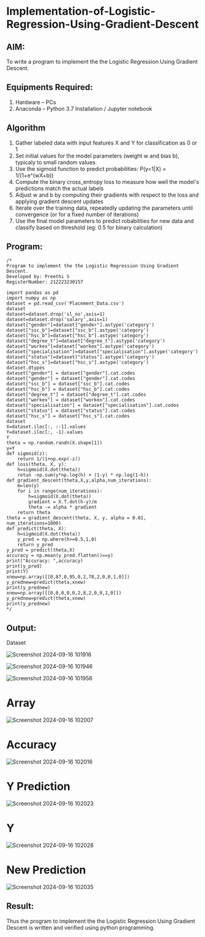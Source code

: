 # Implementation-of-Logistic-Regression-Using-Gradient-Descent

## AIM:
To write a program to implement the the Logistic Regression Using Gradient Descent.

## Equipments Required:
1. Hardware – PCs
2. Anaconda – Python 3.7 Installation / Jupyter notebook

## Algorithm
1. Gather labeled data with input features X and Y for classification as 0 or 1
2. Set initial values for the model parameters (weight w and bias b), typicaly to small random values.
3. Use the sigmoid function to predict probabilities:
   P(y=1|X) = 1/(1+e^(wX+b))
4. Compute the binary cross_entropy loss to measure how well the model's predictions match the actual labels
5. Adjust w and b by computing their gradients with respect to the loss and applying gradient descent updates
6. Iterate over the training data, repeatedly updating the parameters until convergence (or for a fixed number of iterations)
7. Use the final model parameters to predict robabilities for new data and classify based on threshold (eg: 0.5 for binary calculation)
   
## Program:
```
/*
Program to implement the the Logistic Regression Using Gradient Descent.
Developed by: Preethi S
RegisterNumber: 212223230157

import pandas as pd
import numpy as np
dataset = pd.read_csv('Placement_Data.csv')
dataset
dataset=dataset.drop('sl_no',axis=1)
dataset=dataset.drop('salary',axis=1)
dataset["gender"]=dataset["gender"].astype('category')
dataset["ssc_b"]=dataset["ssc_b"].astype('category')
dataset["hsc_b"]=dataset["hsc_b"].astype('category')
dataset["degree_t"]=dataset["degree_t"].astype('category')
dataset["workex"]=dataset["workex"].astype('category')
dataset["specialisation"]=dataset["specialisation"].astype('category')
dataset["status"]=dataset["status"].astype('category')
dataset["hsc_s"]=dataset["hsc_s"].astype('category')
dataset.dtypes
dataset["gender"] = dataset["gender"].cat.codes
dataset["gender"] = dataset["gender"].cat.codes
dataset["ssc_b"] = dataset["ssc_b"].cat.codes
dataset["hsc_b"] = dataset["hsc_b"].cat.codes
dataset["degree_t"] = dataset["degree_t"].cat.codes
dataset["workex"] = dataset["workex"].cat.codes
dataset["specialisation"] = dataset["specialisation"].cat.codes
dataset["status"] = dataset["status"].cat.codes
dataset["hsc_s"] = dataset["hsc_s"].cat.codes
dataset
X=dataset.iloc[:, :-1].values
Y=dataset.iloc[:, -1].values
Y
theta = np.random.randn(X.shape[1])
y=Y
def sigmoid(z):
    return 1/(1+np.exp(-z))
def loss(theta, X, y):
    h=sigmoid(X.dot(theta))
    retun -np.sum(y*np.log(h) + (1-y) * np.log(1-h))
def gradient_descent(theta,X,y,alpha,num_iterations):
    m=len(y)
    for i in range(num_iterations):
        h=sigmoid(X.dot(theta))
        gradient = X.T.dot(h-y)/m
        theta -= alpha * gradient
    return theta
theta = gradient_descent(theta, X, y, alpha = 0.01, num_iterations=1000)
def predict(theta, X):
    h=sigmoid(X.dot(theta))
    y_pred = np.where(h>=0.5,1,0)
    return y_pred
y_pred = predict(theta,X)
accuracy = np.mean(y_pred.flatten()==y)
print("Accuracy: ",accuracy)
print(y_pred)
print(Y)
xnew=np.array([[0,87,0,95,0,2,78,2,0,0,1,0]])
y_prednew=predict(theta,xnew)
print(y_prednew)
xnew=np.array([[0,0,0,0,0,2,8,2,0,0,1,0]])
y_prednew=predict(theta,xnew)
print(y_prednew)
*/
```

## Output:
Dataset

![Screenshot 2024-09-16 101916](https://github.com/user-attachments/assets/e27e523c-3db3-40df-99b5-a6e12dc13ac7)

![Screenshot 2024-09-16 101946](https://github.com/user-attachments/assets/f4548e3f-0723-458d-97e5-31adb191430a)

![Screenshot 2024-09-16 101956](https://github.com/user-attachments/assets/e432594c-7c64-4182-82cc-e041207cc62e)

# Array

![Screenshot 2024-09-16 102007](https://github.com/user-attachments/assets/f0d21389-20b1-48da-8fca-17908ee15fcd)

# Accuracy

![Screenshot 2024-09-16 102016](https://github.com/user-attachments/assets/80ccfbd3-ffc8-466d-ae52-6aa2365c4f48)

# Y Prediction

![Screenshot 2024-09-16 102023](https://github.com/user-attachments/assets/eb95a4d3-2ed9-443d-80c8-7f5e4c905f46)

# Y

![Screenshot 2024-09-16 102028](https://github.com/user-attachments/assets/3e27ea3f-c1a0-4ea6-a1fc-755cb48dbeca)

# New Prediction

![Screenshot 2024-09-16 102035](https://github.com/user-attachments/assets/d9b842e7-0ea5-4eab-af32-06aea7a36285)


## Result:
Thus the program to implement the the Logistic Regression Using Gradient Descent is written and verified using python programming.
